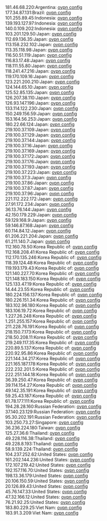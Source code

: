 181.46.68.220:Argentina: [ovpn config](vpn/181_46_68_220.ovpn)  
177.34.87.131:Brazil: [ovpn config](vpn/177_34_87_131.ovpn)  
101.255.89.45:Indonesia: [ovpn config](vpn/101_255_89_45.ovpn)  
139.193.127.97:Indonesia: [ovpn config](vpn/139_193_127_97.ovpn)  
140.0.109.202:Indonesia: [ovpn config](vpn/140_0_109_202.ovpn)  
103.201.129.50:Japan: [ovpn config](vpn/103_201_129_50.ovpn)  
112.69.136.35:Japan: [ovpn config](vpn/112_69_136_35.ovpn)  
113.158.232.102:Japan: [ovpn config](vpn/113_158_232_102.ovpn)  
113.35.118.98:Japan: [ovpn config](vpn/113_35_118_98.ovpn)  
116.50.51.119:Japan: [ovpn config](vpn/116_50_51_119.ovpn)  
116.83.17.48:Japan: [ovpn config](vpn/116_83_17_48.ovpn)  
118.111.55.80:Japan: [ovpn config](vpn/118_111_55_80.ovpn)  
118.241.47.216:Japan: [ovpn config](vpn/118_241_47_216.ovpn)  
119.170.109.16:Japan: [ovpn config](vpn/119_170_109_16.ovpn)  
123.221.200.210:Japan: [ovpn config](vpn/123_221_200_210.ovpn)  
124.144.65.10:Japan: [ovpn config](vpn/124_144_65_10.ovpn)  
125.52.85.135:Japan: [ovpn config](vpn/125_52_85_135.ovpn)  
126.207.38.110:Japan: [ovpn config](vpn/126_207_38_110.ovpn)  
126.93.147.196:Japan: [ovpn config](vpn/126_93_147_196.ovpn)  
133.114.122.230:Japan: [ovpn config](vpn/133_114_122_230.ovpn)  
150.249.156.59:Japan: [ovpn config](vpn/150_249_156_59.ovpn)  
153.164.56.253:Japan: [ovpn config](vpn/153_164_56_253.ovpn)  
180.22.66.124:Japan: [ovpn config](vpn/180_22_66_124.ovpn)  
219.100.37.109:Japan: [ovpn config](vpn/219_100_37_109.ovpn)  
219.100.37.129:Japan: [ovpn config](vpn/219_100_37_129.ovpn)  
219.100.37.144:Japan: [ovpn config](vpn/219_100_37_144.ovpn)  
219.100.37.16:Japan: [ovpn config](vpn/219_100_37_16.ovpn)  
219.100.37.169:Japan: [ovpn config](vpn/219_100_37_169.ovpn)  
219.100.37.172:Japan: [ovpn config](vpn/219_100_37_172.ovpn)  
219.100.37.176:Japan: [ovpn config](vpn/219_100_37_176.ovpn)  
219.100.37.193:Japan: [ovpn config](vpn/219_100_37_193.ovpn)  
219.100.37.223:Japan: [ovpn config](vpn/219_100_37_223.ovpn)  
219.100.37.3:Japan: [ovpn config](vpn/219_100_37_3.ovpn)  
219.100.37.86:Japan: [ovpn config](vpn/219_100_37_86.ovpn)  
219.100.37.87:Japan: [ovpn config](vpn/219_100_37_87.ovpn)  
219.100.37.96:Japan: [ovpn config](vpn/219_100_37_96.ovpn)  
221.112.222.172:Japan: [ovpn config](vpn/221_112_222_172.ovpn)  
27.91.172.234:Japan: [ovpn config](vpn/27_91_172_234.ovpn)  
36.13.76.144:Japan: [ovpn config](vpn/36_13_76_144.ovpn)  
42.150.179.229:Japan: [ovpn config](vpn/42_150_179_229.ovpn)  
59.129.168.9:Japan: [ovpn config](vpn/59_129_168_9.ovpn)  
59.146.87.168:Japan: [ovpn config](vpn/59_146_87_168.ovpn)  
60.114.84.12:Japan: [ovpn config](vpn/60_114_84_12.ovpn)  
61.206.221.204:Japan: [ovpn config](vpn/61_206_221_204.ovpn)  
61.211.140.7:Japan: [ovpn config](vpn/61_211_140_7.ovpn)  
112.160.78.50:Korea Republic of: [ovpn config](vpn/112_160_78_50.ovpn)  
112.168.208.41:Korea Republic of: [ovpn config](vpn/112_168_208_41.ovpn)  
112.170.135.246:Korea Republic of: [ovpn config](vpn/112_170_135_246.ovpn)  
118.39.124.48:Korea Republic of: [ovpn config](vpn/118_39_124_48.ovpn)  
119.193.179.43:Korea Republic of: [ovpn config](vpn/119_193_179_43.ovpn)  
121.140.227.70:Korea Republic of: [ovpn config](vpn/121_140_227_70.ovpn)  
121.148.183.150:Korea Republic of: [ovpn config](vpn/121_148_183_150.ovpn)  
125.133.47.19:Korea Republic of: [ovpn config](vpn/125_133_47_19.ovpn)  
14.44.23.55:Korea Republic of: [ovpn config](vpn/14_44_23_55.ovpn)  
180.224.156.137:Korea Republic of: [ovpn config](vpn/180_224_156_137.ovpn)  
180.226.151.34:Korea Republic of: [ovpn config](vpn/180_226_151_34.ovpn)  
183.102.96.180:Korea Republic of: [ovpn config](vpn/183_102_96_180.ovpn)  
183.106.19.72:Korea Republic of: [ovpn config](vpn/183_106_19_72.ovpn)  
1.227.26.248:Korea Republic of: [ovpn config](vpn/1_227_26_248.ovpn)  
1.251.255.157:Korea Republic of: [ovpn config](vpn/1_251_255_157.ovpn)  
211.228.76.191:Korea Republic of: [ovpn config](vpn/211_228_76_191.ovpn)  
218.150.7.173:Korea Republic of: [ovpn config](vpn/218_150_7_173.ovpn)  
218.50.208.11:Korea Republic of: [ovpn config](vpn/218_50_208_11.ovpn)  
219.249.117.35:Korea Republic of: [ovpn config](vpn/219_249_117_35.ovpn)  
220.89.5.137:Korea Republic of: [ovpn config](vpn/220_89_5_137.ovpn)  
220.92.95.86:Korea Republic of: [ovpn config](vpn/220_92_95_86.ovpn)  
221.144.34.217:Korea Republic of: [ovpn config](vpn/221_144_34_217.ovpn)  
221.165.187.178:Korea Republic of: [ovpn config](vpn/221_165_187_178.ovpn)  
222.232.201.5:Korea Republic of: [ovpn config](vpn/222_232_201_5.ovpn)  
222.251.144.18:Korea Republic of: [ovpn config](vpn/222_251_144_18.ovpn)  
36.39.250.47:Korea Republic of: [ovpn config](vpn/36_39_250_47.ovpn)  
39.114.154.27:Korea Republic of: [ovpn config](vpn/39_114_154_27.ovpn)  
49.142.35.191:Korea Republic of: [ovpn config](vpn/49_142_35_191.ovpn)  
59.25.43.187:Korea Republic of: [ovpn config](vpn/59_25_43_187.ovpn)  
61.78.177.111:Korea Republic of: [ovpn config](vpn/61_78_177_111.ovpn)  
194.28.28.160:Russian Federation: [ovpn config](vpn/194_28_28_160.ovpn)  
37.140.23.129:Russian Federation: [ovpn config](vpn/37_140_23_129.ovpn)  
95.30.202.191:Russian Federation: [ovpn config](vpn/95_30_202_191.ovpn)  
103.250.73.27:Singapore: [ovpn config](vpn/103_250_73_27.ovpn)  
36.236.224.180:Taiwan: [ovpn config](vpn/36_236_224_180.ovpn)  
125.27.36.6:Thailand: [ovpn config](vpn/125_27_36_6.ovpn)  
49.228.116.38:Thailand: [ovpn config](vpn/49_228_116_38.ovpn)  
49.228.8.193:Thailand: [ovpn config](vpn/49_228_8_193.ovpn)  
58.9.139.224:Thailand: [ovpn config](vpn/58_9_139_224.ovpn)  
104.237.252.62:United States: [ovpn config](vpn/104_237_252_62.ovpn)  
161.202.144.236:United States: [ovpn config](vpn/161_202_144_236.ovpn)  
172.107.219.42:United States: [ovpn config](vpn/172_107_219_42.ovpn)  
192.157.116.70:United States: [ovpn config](vpn/192_157_116_70.ovpn)  
198.13.36.179:United States: [ovpn config](vpn/198_13_36_179.ovpn)  
20.106.150.59:United States: [ovpn config](vpn/20_106_150_59.ovpn)  
20.126.89.43:United States: [ovpn config](vpn/20_126_89_43.ovpn)  
45.76.147.33:United States: [ovpn config](vpn/45_76_147_33.ovpn)  
47.32.166.12:United States: [ovpn config](vpn/47_32_166_12.ovpn)  
76.21.92.25:United States: [ovpn config](vpn/76_21_92_25.ovpn)  
183.80.229.25:Viet Nam: [ovpn config](vpn/183_80_229_25.ovpn)  
183.91.3.209:Viet Nam: [ovpn config](vpn/183_91_3_209.ovpn)  
